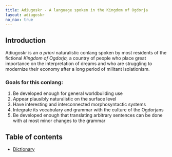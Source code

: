 ```yaml
---
title: Adiugoskr - A language spoken in the Kingdom of Ogdorja
layout: adiugoskr
no_nav: true
---
```

## Introduction
Adiugoskr is an *a priori* naturalistic conlang spoken by most residents of the fictional *Kingdom of Ogdorja,* a country of people who place great importance on the interpretation of dreams and who are struggling to modernize their economy after a long period of militant isolationism.

### Goals for this conlang:
1. Be developed enough for general worldbuilding use
2. Appear plausibly naturalistic on the surface level
3. Have interesting and interconnected morphosyntactic systems
4. Integrate its vocabulary and grammar with the culture of the Ogdorjans
5. Be developed enough that translating arbitrary sentences can be done with at most minor changes to the grammar

## Table of contents
* [Dictionary](/adiugoskr/dictionary)